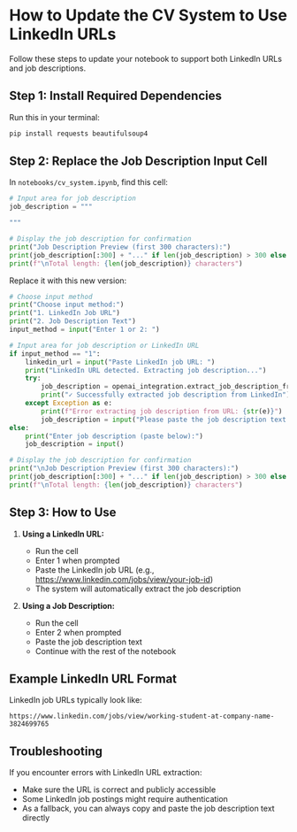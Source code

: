 # How to Update the CV System to Use LinkedIn URLs

Follow these steps to update your notebook to support both LinkedIn URLs and job descriptions.

## Step 1: Install Required Dependencies

Run this in your terminal:

```bash
pip install requests beautifulsoup4
```

## Step 2: Replace the Job Description Input Cell

In `notebooks/cv_system.ipynb`, find this cell:

```python
# Input area for job description
job_description = """

"""

# Display the job description for confirmation
print("Job Description Preview (first 300 characters):")
print(job_description[:300] + "..." if len(job_description) > 300 else job_description)
print(f"\nTotal length: {len(job_description)} characters")
```

Replace it with this new version:

```python
# Choose input method
print("Choose input method:")
print("1. LinkedIn Job URL")
print("2. Job Description Text")
input_method = input("Enter 1 or 2: ")

# Input area for job description or LinkedIn URL
if input_method == "1":
    linkedin_url = input("Paste LinkedIn job URL: ")
    print("LinkedIn URL detected. Extracting job description...")
    try:
        job_description = openai_integration.extract_job_description_from_url(linkedin_url.strip())
        print("✓ Successfully extracted job description from LinkedIn")
    except Exception as e:
        print(f"Error extracting job description from URL: {str(e)}")
        job_description = input("Please paste the job description text directly instead: ")
else:
    print("Enter job description (paste below):")
    job_description = input()

# Display the job description for confirmation
print("\nJob Description Preview (first 300 characters):")
print(job_description[:300] + "..." if len(job_description) > 300 else job_description)
print(f"\nTotal length: {len(job_description)} characters")
```

## Step 3: How to Use

1. **Using a LinkedIn URL:**
   - Run the cell
   - Enter 1 when prompted
   - Paste the LinkedIn job URL (e.g., https://www.linkedin.com/jobs/view/your-job-id)
   - The system will automatically extract the job description

2. **Using a Job Description:**
   - Run the cell
   - Enter 2 when prompted
   - Paste the job description text
   - Continue with the rest of the notebook

## Example LinkedIn URL Format

LinkedIn job URLs typically look like:
```
https://www.linkedin.com/jobs/view/working-student-at-company-name-3824699765
```

## Troubleshooting

If you encounter errors with LinkedIn URL extraction:
- Make sure the URL is correct and publicly accessible
- Some LinkedIn job postings might require authentication
- As a fallback, you can always copy and paste the job description text directly 